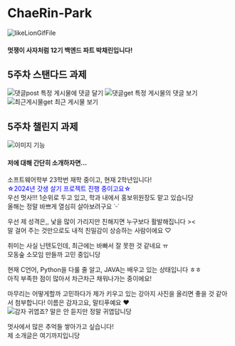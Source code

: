 # ChaeRin-Park

![likeLionGifFile](https://github.com/LikeLion-at-CAU-12th/ChaeRin-Park/assets/162853583/da79b34c-b701-454c-9f7f-7a1f9aae5aa2)

#### 멋쟁이 사자처럼 12기 백엔드 파트 박채린입니다!

## 5주차 스탠다드 과제
![댓글post](https://github.com/LikeLion-at-CAU-12th/ChaeRin-Park/assets/162853583/66cf7ac1-6a94-40b2-b5e1-9ff5f8ac78ed)
특정 게시물에 댓글 달기
![댓글get](https://github.com/LikeLion-at-CAU-12th/ChaeRin-Park/assets/162853583/c7c71a76-1f93-4447-812a-82842c30d9ab)
특정 게시물의 댓글 보기
![최근게시물get](https://github.com/LikeLion-at-CAU-12th/ChaeRin-Park/assets/162853583/e052ab0e-073f-4a48-b8d8-3ea4ebfcd53f)
최근 게시물 보기

## 5주차 챌린지 과제
![이미지 기능](https://github.com/LikeLion-at-CAU-12th/ChaeRin-Park/assets/162853583/5b34acd9-fade-4dfe-b949-b99e9b6c3ef8)

#### 저에 대해 간단히 소개하자면...
소프트웨어학부 23학번 재학 중이고, 현재 2학년입니다!  
<span style="color:blue">☆2024년 갓생 살기 프로젝트 진행 중이고요☆</span>  
우선 멋사!!! 1순위로 두고 있고, 학과 내에서 홍보위원장도 맡고 있습니당  
올해는 정말 바쁘게 열심히 살아보려구요 ˙ᵕ˙  

우선 제 성격은,, 낯을 많이 가리지만 친해지면 누구보다 활발해집니다 ><  
말 걸어 주는 것만으로도 내적 친밀감이 상승하는 사람이에요 ♡  

취미는 사실 닌텐도인데, 최근에는 바빠서 잘 못한 것 같네요 ㅠ  
모동숲 소모임 만들까 고민 중입니당  

현재 C언어, Python을 다룰 줄 알고, JAVA는 배우고 있는 상태입니다 ㅎㅎ  
아직 부족한 점이 많아서 차근차근 채워나가는 중이에요!  

마무리는 어떻게할까 고민하다가 제가 키우고 있는 강아지 사진을 올리면 좋을 것 같아서 첨부합니다!
이름은 감자고요, 말티푸예요 ♥  
![감자](https://github.com/LikeLion-at-CAU-12th/ChaeRin-Park/assets/162853583/026d9269-440a-4f13-9e01-f657a4ead960)
귀엽죠? 말은 안 듣지만 정말 귀엽답니당  

멋사에서 많은 추억들 쌓아가고 싶습니다!  
제 소개글은 여기까지입니당